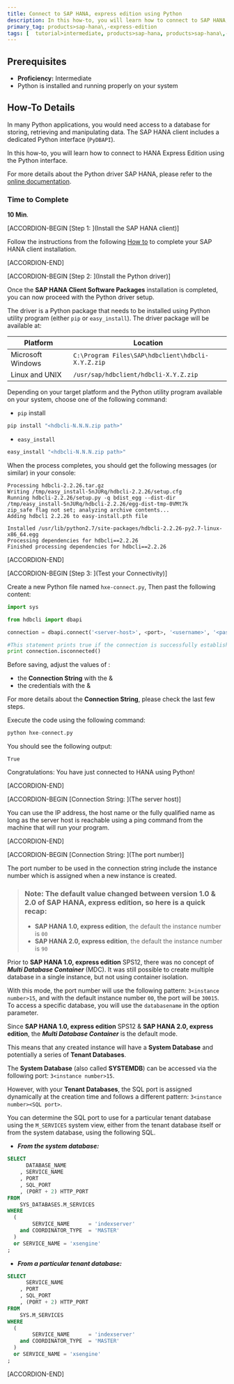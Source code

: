 ```yaml
---
title: Connect to SAP HANA, express edition using Python
description: In this how-to, you will learn how to connect to SAP HANA, express edition using the Python PyDBAPI API
primary_tag: products>sap-hana\,-express-edition
tags: [  tutorial>intermediate, products>sap-hana, products>sap-hana\,-express-edition , tutorial>how-to ]
---
```


## Prerequisites  
- **Proficiency:** Intermediate
- Python is installed and running properly on your system

## How-To Details
In many Python applications, you would need access to a database for storing, retrieving and manipulating data. The SAP HANA client includes a dedicated Python interface (`PyDBAPI`).

In this how-to, you will learn how to connect to HANA Express Edition using the Python interface.

For more details about the Python driver SAP HANA, please refer to the [online documentation](https://help.sap.com/viewer/0eec0d68141541d1b07893a39944924e/2.0.02/en-US/f3b8fabf34324302b123297cdbe710f0.html).

### Time to Complete
**10 Min**.

[ACCORDION-BEGIN [Step 1: ](Install the SAP HANA client)]

Follow the instructions from the following [How to](https://www.sap.com/developer/tutorials/hxe-ua-howto-installing-clients.html) to complete your SAP HANA client installation.

[ACCORDION-END]

[ACCORDION-BEGIN [Step 2: ](Install the Python driver)]

Once the **SAP HANA Client Software Packages** installation is completed, you can now proceed with the Python driver setup.

The driver is a Python package that needs to be installed using Python utility program (either `pip` or `easy_install`). The driver package will be available at:

| Platform                  | Location                                          |
|---------------------------|---------------------------------------------------|
| Microsoft Windows         | `C:\Program Files\SAP\hdbclient\hdbcli-X.Y.Z.zip` |
| Linux and UNIX            | `/usr/sap/hdbclient/hdbcli-X.Y.Z.zip`             |

Depending on your target platform and the Python utility program available on your system, choose one of the following command:

- `pip` install

```bash
pip install "<hdbcli-N.N.N.zip path>"
```

- `easy_install`

```bash
easy_install "<hdbcli-N.N.N.zip path>"
```

When the process completes, you should get the following messages (or similar) in your console:

```
Processing hdbcli-2.2.26.tar.gz
Writing /tmp/easy_install-5nJURq/hdbcli-2.2.26/setup.cfg
Running hdbcli-2.2.26/setup.py -q bdist_egg --dist-dir /tmp/easy_install-5nJURq/hdbcli-2.2.26/egg-dist-tmp-0VMt7k
zip_safe flag not set; analyzing archive contents...
Adding hdbcli 2.2.26 to easy-install.pth file

Installed /usr/lib/python2.7/site-packages/hdbcli-2.2.26-py2.7-linux-x86_64.egg
Processing dependencies for hdbcli==2.2.26
Finished processing dependencies for hdbcli==2.2.26
```

[ACCORDION-END]

[ACCORDION-BEGIN [Step 3: ](Test your Connectivity)]

Create a new Python file named `hxe-connect.py`, Then past the following content:

```python
import sys

from hdbcli import dbapi

connection = dbapi.connect('<server-host>', <port>, '<username>', '<password>')

#This statement prints true if the connection is successfully established
print connection.isconnected()
```

Before saving, adjust the values of :

 - the **Connection String** with the ***<server-host>*** & ***<port>***
 - the credentials with the ***<username>*** & ***<password>***

For more details about the **Connection String**, please check the last few steps.

Execute the code using the following command:

```python
python hxe-connect.py
```

You should see the following output:

```
True
```

Congratulations: You have just connected to HANA using Python!

[ACCORDION-END]

[ACCORDION-BEGIN [Connection String: ](The server host)]

You can use the IP address, the host name or the fully qualified name as long as the server host is reachable using a ping command from the machine that will run your program.

[ACCORDION-END]

[ACCORDION-BEGIN [Connection String: ](The port number)]

The port number to be used in the connection string include the instance number which is assigned when a new instance is created.

> ### **Note:** The default value changed between version 1.0 & 2.0 of **SAP HANA, express edition**, so here is a quick recap:
> - **SAP HANA 1.0, express edition**, the default the instance number is `00`
> - **SAP HANA 2.0, express edition**, the default the instance number is `90`


Prior to **SAP HANA 1.0, express edition** SPS12, there was no concept of ***Multi Database Container*** (MDC). It was still possible to create multiple database in a single instance, but not using container isolation.

With this mode, the port number will use the following pattern: `3<instance number>15`, and with the default instance number `00`, the port will be `30015`. To access a specific database, you will use the `databasename` in the option parameter.

Since **SAP HANA 1.0, express edition** SPS12 & **SAP HANA 2.0, express edition**, the ***Multi Database Container*** is the default mode.

This means that any created instance will have a **System Database** and potentially a series of **Tenant Databases**.

The **System Database** (also called **SYSTEMDB**) can be accessed via the following port: `3<instance number>15`.

However, with your **Tenant Databases**, the SQL port is assigned dynamically at the creation time and follows a different pattern: `3<instance number><SQL port>`.

You can determine the SQL port to use for a particular tenant database using the `M_SERVICES` system view, either from the tenant database itself or from the system database, using the following SQL.

- ***From the system database:***

```SQL
SELECT
	  DATABASE_NAME
	, SERVICE_NAME
	, PORT
	, SQL_PORT
	, (PORT + 2) HTTP_PORT
FROM
	SYS_DATABASES.M_SERVICES
WHERE
  (
        SERVICE_NAME      = 'indexserver'
    and COORDINATOR_TYPE  = 'MASTER'
  )
  or SERVICE_NAME = 'xsengine'
;
```

- ***From a particular tenant database:***

```SQL                
SELECT
	  SERVICE_NAME
	, PORT
	, SQL_PORT
	, (PORT + 2) HTTP_PORT
FROM
	SYS.M_SERVICES
WHERE
  (
        SERVICE_NAME      = 'indexserver'
    and COORDINATOR_TYPE  = 'MASTER'
  )
  or SERVICE_NAME = 'xsengine'
;
```

[ACCORDION-END]
